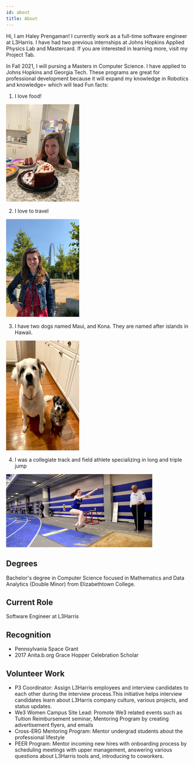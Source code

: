 ```yaml
---
id: about
title: About
---
```



Hi, I am Haley Prengaman! I currently work as a full-time software engineer at L3Harris. I have had two previous internships at Johns Hopkins Applied Physics Lab and Mastercard. If you  are interested in learning more, visit my Project Tab. 

In Fall 2021, I will pursing a Masters in Computer Science. I have applied to Johns Hopkins and Georgia Tech. These programs are great for professional development because it will expand my knowledge in Robotics and knowledge= which will lead 
Fun facts: 

1. I love food!
  <img  src="./assets/DA1D303A-A1EF-4B0D-80B6-F4C4C0087B70.JPG" alt="cake" width="200"/>

2. I love to travel
 
 <img src="./assets/arch and me.jpg" alt="arch" width="200"/>


3. I have two dogs named Maui, and Kona. They are named after islands in Hawaii. 


  <img src="./assets/IMG_6043.jpeg" alt="MauiandKona" width="200" height="300"/> 
                                                                                                                
                                                                                                                
4. I was a collegiate track and field athlete specializing in long and triple jump


<p>
  <img src="./assets/haley track .png" alt="track" width="400"/>
</p>


## Degrees

Bachelor's degree in Computer Science focused in Mathematics and Data Analytics (Double Minor) from Elizabethtown College. 

## Current Role

Software Engineer at L3Harris

## Recognition

- Pennsylvania Space Grant 
- 2017 Anita.b.org Grace Hopper Celebration Scholar

## Volunteer Work

- P3 Coordinator: Assign L3Harris employees and interview candidates to each other during the interview process.This initiative helps interview candidates learn about L3Harris company culture, various projects, and status updates.    
- We3 Women Campus Site Lead: Promote We3 related events such as Tuition Reimbursement seminar, Mentoring Program by creating advertisement flyers, and emails 
- Cross-ERG Mentoring Program: Mentor undergrad students about the professional lifestyle
- PEER Program: Mentor incoming new hires with onboarding process by scheduling meetings with upper management, answering various questions about L3Harris tools                     and, introducing to coworkers.
